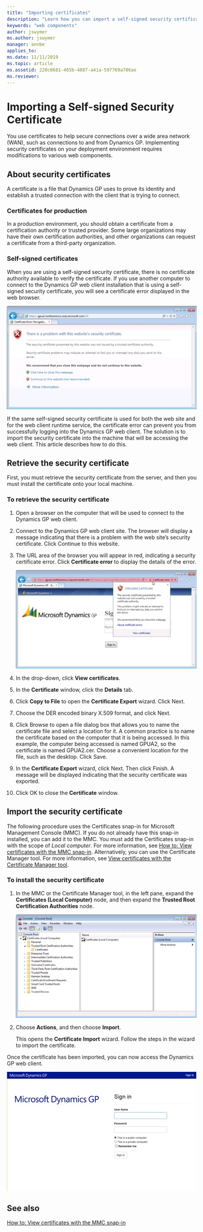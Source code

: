 ```yaml
---
title: "Importing certificates"
description: "Learn how you can import a self-signed security certificate for Dynamics GP for test reasons."
keywords: "web components"
author: jswymer
ms.author: jswymer
manager: annbe
applies_to: 
ms.date: 11/11/2019
ms.topic: article
ms.assetid: 220c0681-465b-4887-a41a-597769a786ae
ms.reviewer: 
---
```


# Importing a Self-signed Security Certificate

You use certificates to help secure connections over a wide area network (WAN), such as connections to and from Dynamics GP. Implementing security certificates on your deployment environment requires modifications to various web components.  

## About security certificates

A certificate is a file that Dynamics GP uses to prove its identity and establish a trusted connection with the client that is trying to connect.  

### Certificates for production

In a production environment, you should obtain a certificate from a certification authority or trusted provider. Some large organizations may have their own certification authorities, and other organizations can request a certificate from a third-party organization.  

### Self-signed certificates

When you are using a self-signed security certificate, there is no certificate authority available to verify the certificate. If you use another computer to connect to the Dynamics GP web client installation that is using a self-signed security certificate, you will see a certificate error displayed in the web browser.

![shows the error page in a browser when a dynamics gp deployment uses a certificate with a problem.](media/manage-certificate-error.png "Certificates")  

If the same self-signed security certificate is used for both the web site and for the web client runtime service, the certificate error can prevent you from successfully logging into the Dynamics GP web client. The solution is to import the security certificate into the machine that will be accessing the web client. This article describes how to do this.  

## Retrieve the security certificate

First, you must retrieve the security certificate from the server, and then you must install the certificate onto your local machine.

### To retrieve the security certificate

1. Open a browser on the computer that will be used to connect to the Dynamics GP web client.

2. Connect to the Dynamics GP web client site. The browser will display a message indicating that there is a problem with the web site’s security certificate. Click Continue to this website.

3. The URL area of the browser you will appear in red, indicating a security certificate error. Click **Certificate error** to display the details of the error.

    ![shows a popup with a warning about an untrusted certificate in the dynamics gp login screen.](media/manage-certificate-unrtusted.png "Certificates")  

4. In the drop-down, click **View certificates**.

5. In the **Certificate** window, click the **Details** tab.

6. Click **Copy to File** to open the **Certificate Export** wizard. Click Next.

7. Choose the DER encoded binary X.509 format, and click Next.

8. Click Browse to open a file dialog box that allows you to name the certificate file and select a location for it. A common practice is to name the certificate based on the computer that it is being accessed. In this example, the computer being accessed is named GPUA2, so the certificate is named GPUA2.cer. Choose a convenient location for the file, such as the desktop. Click Save.

9. In the **Certificate Export** wizard, click Next. Then click Finish. A message will be displayed indicating that the security certificate was exported.

10. Click OK to close the **Certificate** window.

## Import the security certificate

The following procedure uses the Certificates snap-in for Microsoft Management Console (MMC). If you do not already have this snap-in installed, you can add it to the MMC. You must add the Certificates snap-in with the scope of *Local computer*. For more information, see [How to: View certificates with the MMC snap-in](/dotnet/framework/wcf/feature-details/how-to-view-certificates-with-the-mmc-snap-in). Alternatively, you can use the Certificate Manager tool. For more information, see [View certificates with the Certificate Manager tool](/dotnet/framework/wcf/feature-details/how-to-view-certificates-with-the-mmc-snap-in#view-certificates-with-the-certificate-manager-tool).

### To install the security certificate

1. In the MMC or the Certificate Manager tool, in the left pane, expand the **Certificates (Local Computer)** node, and then expand the **Trusted Root Certification Authorities** node.

    ![shows the certificates console snap-in.](media/manage-certificate-mmc.png "Certificates")  

2. Choose **Actions**, and then choose **Import**.  

    This opens the **Certificate Import** wizard. Follow the steps in the wizard to import the certificate.

Once the certificate has been imported, you can now access the Dynamics GP web client.  

![shows the login screen to dynamics gp in the browser.](media/install-web-login-03.png "GP login")  

## See also

[How to: View certificates with the MMC snap-in](/dotnet/framework/wcf/feature-details/how-to-view-certificates-with-the-mmc-snap-in)  
